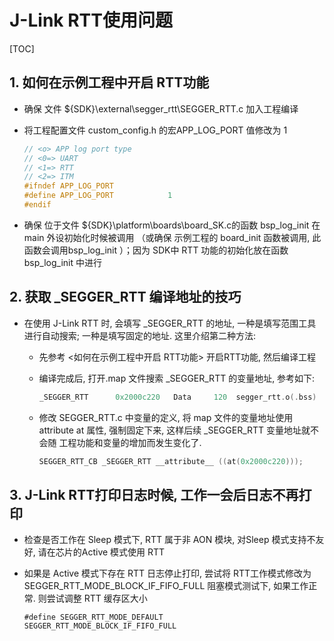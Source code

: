 # J-Link RTT使用问题

[TOC]

## 1. 如何在示例工程中开启 RTT功能

- 确保 文件 ${SDK}\external\segger_rtt\SEGGER_RTT.c 加入工程编译

- 将工程配置文件 custom_config.h 的宏APP_LOG_PORT 值修改为 1

  ```c
  // <o> APP log port type
  // <0=> UART
  // <1=> RTT
  // <2=> ITM
  #ifndef APP_LOG_PORT
  #define APP_LOG_PORT            1
  #endif
  ```

- 确保 位于文件  ${SDK}\platform\boards\board_SK.c的函数 bsp_log_init 在main 外设初始化时候被调用 （或确保 示例工程的 board_init 函数被调用, 此函数会调用bsp_log_init ）；因为 SDK中 RTT 功能的初始化放在函数bsp_log_init 中进行 



## 2. 获取 _SEGGER_RTT 编译地址的技巧 

- 在使用 J-Link RTT 时, 会填写 _SEGGER_RTT 的地址, 一种是填写范围工具进行自动搜索; 一种是填写固定的地址. 这里介绍第二种方法:

  - 先参考 <如何在示例工程中开启 RTT功能> 开启RTT功能, 然后编译工程

  - 编译完成后, 打开.map 文件搜索 _SEGGER_RTT 的变量地址, 参考如下:

    ```c
    _SEGGER_RTT      0x2000c220   Data     120  segger_rtt.o(.bss)
    ```

  - 修改 SEGGER_RTT.c  中变量的定义, 将 map 文件的变量地址使用 attribute at 属性, 强制固定下来, 这样后续  _SEGGER_RTT 变量地址就不会随 工程功能和变量的增加而发生变化了.

    ```c
    SEGGER_RTT_CB _SEGGER_RTT __attribute__ ((at(0x2000c220))); 
    ```



## 3. J-Link RTT打印日志时候, 工作一会后日志不再打印

- 检查是否工作在 Sleep 模式下, RTT 属于非 AON 模块, 对Sleep 模式支持不友好, 请在芯片的Active 模式使用 RTT

- 如果是 Active 模式下存在 RTT 日志停止打印, 尝试将 RTT工作模式修改为 SEGGER_RTT_MODE_BLOCK_IF_FIFO_FULL 阻塞模式测试下, 如果工作正常. 则尝试调整 RTT 缓存区大小

  ```
  #define SEGGER_RTT_MODE_DEFAULT                   SEGGER_RTT_MODE_BLOCK_IF_FIFO_FULL 
  ```

  